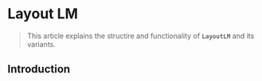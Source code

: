 # Layout LM

> This article explains the structire and functionality of **`LayoutLM`** and its variants.

## Introduction
